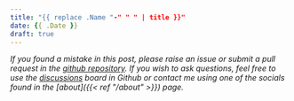 ```yaml
---
title: "{{ replace .Name "-" " " | title }}"
date: {{ .Date }}
draft: true
---
```




*If you found a mistake in this post, please raise an issue or submit a pull request in the [github repository](https://github.com/TeisybeLT/teisybes_blog). If you wish to ask questions, feel free to use the [discussions](https://github.com/TeisybeLT/teisybes_blog/discussions/) board in Github or contact me using one of the socials found in the [about]({{< ref "/about" >}}) page.*